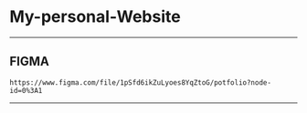 # My-personal-Website

---

## FIGMA

`https://www.figma.com/file/1pSfd6ikZuLyoes8YqZtoG/potfolio?node-id=0%3A1`

---
